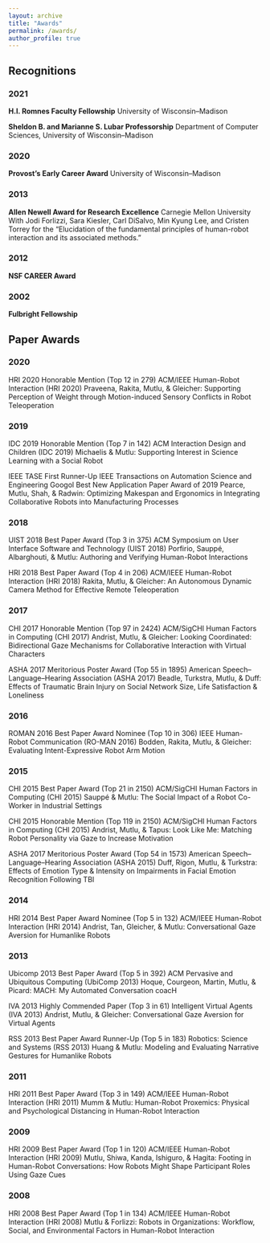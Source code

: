 ```yaml
---
layout: archive
title: "Awards"
permalink: /awards/
author_profile: true
---
```


## Recognitions

### 2021

**H.I. Romnes Faculty Fellowship**
University of Wisconsin–Madison

**Sheldon B. and Marianne S. Lubar Professorship**
Department of Computer Sciences, University of Wisconsin–Madison

### 2020

**Provost’s Early Career Award**
University of Wisconsin–Madison

### 2013

**Allen Newell Award for Research Excellence**
Carnegie Mellon University
With Jodi Forlizzi, Sara Kiesler, Carl DiSalvo, Min Kyung Lee, and Cristen Torrey for the “Elucidation of the fundamental principles of human-robot interaction and its associated methods.”

### 2012

**NSF CAREER Award**

### 2002

**Fulbright Fellowship**


## Paper Awards

### 2020

HRI 2020
Honorable Mention (Top 12 in 279)
ACM/IEEE Human-Robot Interaction (HRI 2020)
Praveena, Rakita, Mutlu, & Gleicher: Supporting Perception of Weight through Motion-induced Sensory Conflicts in Robot Teleoperation

### 2019

IDC 2019
Honorable Mention (Top 7 in 142)
ACM Interaction Design and Children (IDC 2019)
Michaelis & Mutlu: Supporting Interest in Science Learning with a Social Robot

IEEE TASE
First Runner-Up
IEEE Transactions on Automation Science and Engineering Googol Best New Application Paper Award of 2019
Pearce, Mutlu, Shah, & Radwin: Optimizing Makespan and Ergonomics in Integrating Collaborative Robots into Manufacturing Processes

### 2018

UIST 2018
Best Paper Award (Top 3 in 375)
ACM Symposium on User Interface Software and Technology (UIST 2018)
Porfirio, Sauppé, Albarghouti, & Mutlu: Authoring and Verifying Human-Robot Interactions

HRI 2018
Best Paper Award (Top 4 in 206)
ACM/IEEE Human-Robot Interaction (HRI 2018)
Rakita, Mutlu, & Gleicher: An Autonomous Dynamic Camera Method for Effective Remote Teleoperation

### 2017 

CHI 2017
Honorable Mention (Top 97 in 2424)
ACM/SigCHI Human Factors in Computing (CHI 2017)
Andrist, Mutlu, & Gleicher: Looking Coordinated: Bidirectional Gaze Mechanisms for Collaborative Interaction with Virtual Characters

ASHA 2017
Meritorious Poster Award (Top 55 in 1895)
American Speech–Language–Hearing Association (ASHA 2017)
Beadle, Turkstra, Mutlu, & Duff: Effects of Traumatic Brain Injury on Social Network Size, Life Satisfaction & Loneliness

### 2016

ROMAN 2016
Best Paper Award Nominee (Top 10 in 306)
IEEE Human-Robot Communication (RO-MAN 2016)
Bodden, Rakita, Mutlu, & Gleicher: Evaluating Intent-Expressive Robot Arm Motion

### 2015 

CHI 2015
Best Paper Award (Top 21 in 2150)
ACM/SigCHI Human Factors in Computing (CHI 2015)
Sauppé & Mutlu: The Social Impact of a Robot Co-Worker in Industrial Settings

CHI 2015
Honorable Mention (Top 119 in 2150)
ACM/SigCHI Human Factors in Computing (CHI 2015)
Andrist, Mutlu, & Tapus: Look Like Me: Matching Robot Personality via Gaze to Increase Motivation

ASHA 2017
Meritorious Poster Award (Top 54 in 1573)
American Speech–Language–Hearing Association (ASHA 2015)
Duff, Rigon, Mutlu, & Turkstra: Effects of Emotion Type & Intensity on Impairments in Facial Emotion Recognition Following TBI

### 2014

HRI 2014
Best Paper Award Nominee (Top 5 in 132)
ACM/IEEE Human-Robot Interaction (HRI 2014)
Andrist, Tan, Gleicher, & Mutlu: Conversational Gaze Aversion for Humanlike Robots

### 2013

Ubicomp 2013
Best Paper Award (Top 5 in 392)
ACM Pervasive and Ubiquitous Computing (UbiComp 2013)
Hoque, Courgeon, Martin, Mutlu, & Picard: MACH: My Automated Conversation coacH

IVA 2013
Highly Commended Paper (Top 3 in 61)
Intelligent Virtual Agents (IVA 2013)
Andrist, Mutlu, & Gleicher: Conversational Gaze Aversion for Virtual Agents

RSS 2013
Best Paper Award Runner-Up (Top 5 in 183)
Robotics: Science and Systems (RSS 2013)
Huang & Mutlu: Modeling and Evaluating Narrative Gestures for Humanlike Robots

### 2011 

HRI 2011
Best Paper Award (Top 3 in 149)
ACM/IEEE Human-Robot Interaction (HRI 2011)
Mumm & Mutlu: Human-Robot Proxemics: Physical and Psychological Distancing in Human-Robot Interaction

### 2009

HRI 2009
Best Paper Award (Top 1 in 120)
ACM/IEEE Human-Robot Interaction (HRI 2009)
Mutlu, Shiwa, Kanda, Ishiguro, & Hagita: Footing in Human-Robot Conversations: How Robots Might Shape Participant Roles Using Gaze Cues

### 2008

HRI 2008
Best Paper Award (Top 1 in 134)
ACM/IEEE Human-Robot Interaction (HRI 2008)
Mutlu & Forlizzi: Robots in Organizations: Workflow, Social, and Environmental Factors in Human-Robot Interaction
